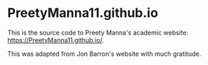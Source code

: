 # PreetyManna11.github.io
This is the source code to Preety Manna's academic website: https://PreetyManna11.github.io/.

This was adapted from Jon Barron's website with much gratitude.

